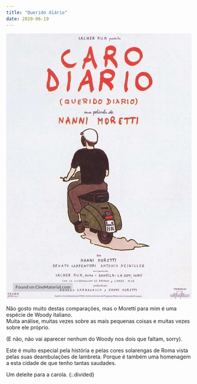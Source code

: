```yaml
---
title: "Querido diário"
date: 2020-06-19
---
```


![diario](assets/images/flm_22.jpg)

Não gosto muito destas comparações, mas o Moretti para mim é uma espécie de Woody italiano.\
Muita análise, muitas vezes sobre as mais pequenas coisas e muitas vezes sobre ele próprio.

(E não, não vai aparecer nenhum do Woody nos dois que faltam, sorry).

Este é muito especial pela história e pelas cores solarengas de Roma vista pelas suas deambulações de lambreta. Porque é também uma homenagem a esta cidade de que tenho tantas saudades.

Um deleite para a carola.
{:.divided}